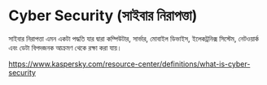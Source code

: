 # Cyber Security (সাইবার নিরাপত্তা)        
সাইবার নিরাপত্তা এমন একটা পদ্ধতি যার দ্বারা কম্পিউটার, সার্ভার, মোবাইল ডিভাইস, ইলেকট্রনিক্স সিস্টেম, নেটওয়ার্ক এবং ডেটা বিপদজনক আক্রমণ থেকে রক্ষা করা যায়। 







https://www.kaspersky.com/resource-center/definitions/what-is-cyber-security